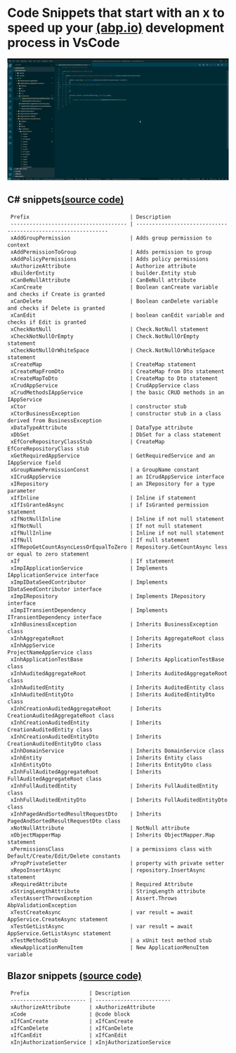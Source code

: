 # Code Snippets that start with an x to speed up your [(abp.io)](https://abp.io/) development process in VsCode

![ABPx in Action!](images/abpx_in_action.gif "ABPx - Code snippets that start with an 'x' - in Action!")

## C# snippets[(source code)](https://github.com/bartvanhoey/ABPx/blob/master/snippets/csharp.json)

     Prefix                                | Description                                                  
     ------------------------------------- | ------------------------------------------------------------- 
     xAddGroupPermission                   | Adds group permission to context                             
     xAddPermissionToGroup                 | Adds permission to group                                     
     xAddPolicyPermissions                 | Adds policy permissions                                      
     xAuthorizeAttribute                   | Authorize attribute                                          
     xBuilderEntity                        | builder.Entity stub                                          
     xCanBeNullAttribute                   | CanBeNull attribute                                          
     xCanCreate                            | Boolean canCreate variable and checks if Create is granted   
     xCanDelete                            | Boolean canDelete variable and checks if Delete is granted   
     xCanEdit                              | boolean canEdit variable and checks if Edit is granted       
     xCheckNotNull                         | Check.NotNull statement                                      
     xCheckNotNullOrEmpty                  | Check.NotNullOrEmpty statement                               
     xCheckNotNullOrWhiteSpace             | Check.NotNullOrWhiteSpace statement                          
     xCreateMap                            | CreateMap statement                                          
     xCreateMapFromDto                     | CreateMap from Dto statement                                 
     xCreateMapToDto                       | CreateMap to Dto statement                                   
     xCrudAppService                       | CrudAppService class                                         
     xCrudMethodsIAppService               | the basic CRUD methods in an IAppService                     
     xCtor                                 | constructor stub                                             
     xCtorBusinessException                | constructor stub in a class derived from BusinessException   
     xDataTypeAttribute                    | DataType attribute                                           
     xDbSet                                | DbSet for a class statement                                  
     xEfCoreRepositoryClassStub            | CreateMap EfCoreRepositoryClass stub                         
     xGetRequiredAppService                | GetRequiredService and an IAppService field                  
     xGroupNamePermissionConst             | a GroupName constant                                         
     xICrudAppService                      | an ICrudAppService interface                                 
     xIRepository                          | an IRepository for a type parameter                          
     xIfInline                             | Inline if statement                                          
     xIfIsGrantedAsync                     | if IsGranted permission statement                            
     xIfNotNullInline                      | Inline if not null statement                                 
     xIfNotNull                            | If not null statement                                        
     xIfNullInline                         | Inline if not null statement                                 
     xIfNull                               | If null statement                                            
     xIfRepoGetCountAsyncLessOrEqualToZero | Repository.GetCountAsync less or equal to zero statement     
     xIf                                   | If statement                                                 
     xImpIApplicationService               | Implements IApplicationService interface                     
     xImpIDataSeedContributor              | Implements IDataSeedContributor interface                    
     xImpIRepository                       | Implements IRepository interface                             
     xImpITransientDependency              | Implements ITransientDependency interface                    
     xInhBusinessException                 | Inherits BusinessException class                             
     xInhAggregateRoot                     | Inherits AggregateRoot class                                 
     xInhAppService                        | Inherits ProjectNameAppService class                         
     xInhApplicationTestBase               | Inherits ApplicationTestBase class                           
     xInhAuditedAggregateRoot              | Inherits AuditedAggregateRoot class                          
     xInhAuditedEntity                     | Inherits AuditedEntity class                                 
     xInhAuditedEntityDto                  | Inherits AuditedEntityDto class                              
     xInhCreationAuditedAggregateRoot      | Inherits CreationAuditedAggregateRoot class                  
     xInhCreationAuditedEntity             | Inherits CreationAuditedEntity class                         
     xInhCreationAuditedEntityDto          | Inherits CreationAuditedEntityDto class                      
     xInhDomainService                     | Inherits DomainService class                                 
     xInhEntity                            | Inherits Entity class                                        
     xInhEntityDto                         | Inherits EntityDto class                                     
     xInhFullAuditedAggregateRoot          | Inherits FullAuditedAggregateRoot class                      
     xInhFullAuditedEntity                 | Inherits FullAuditedEntity class                             
     xInhFullAuditedEntityDto              | Inherits FullAuditedEntityDto class                          
     xInhPagedAndSortedResultRequestDto    | Inherits PagedAndSortedResultRequestDto class                
     xNotNullAttribute                     | NotNull attribute                                            
     xObjectMapperMap                      | Inherits ObjectMapper.Map statement                          
     xPermissionsClass                     | a permissions class with Default/Create/Edit/Delete constants
     xPropPrivateSetter                    | property with private setter                                 
     xRepoInsertAsync                      | repository.InsertAsync statement                             
     xRequiredAttribute                    | Required Attribute                                           
     xStringLengthAttribute                | StringLength attribute                                       
     xTestAssertThrowsException            | Assert.Throws AbpValidationException                         
     xTestCreateAsync                      | var result = await AppService.CreateAsync statement          
     xTestGetListAsync                     | var result = await AppService.GetListAsync statement         
     xTestMethodStub                       | a xUnit test method stub                                     
     xNewApplicationMenuItem               | New ApplicationMenuItem variable                             

## Blazor snippets [(source code)](https://github.com/bartvanhoey/ABPx/blob/master/snippets/razor.json)

     Prefix                   | Description             
     ------------------------ | ------------------------ 
     xAuthorizeAttribute      | xAuthorizeAttribute     
     xCode                    | @code block             
     xIfCanCreate             | xIfCanCreate            
     xIfCanDelete             | xIfCanDelete            
     xIfCanEdit               | xIfCanEdit              
     xInjAuthorizationService | xInjAuthorizationService


